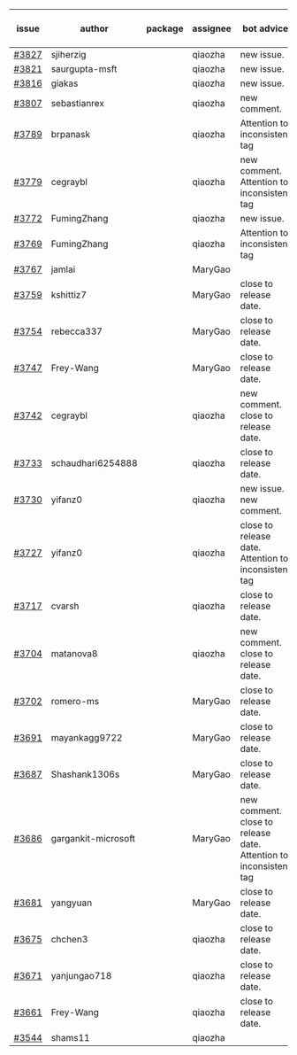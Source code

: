 | issue | author | package | assignee | bot advice | created date of issue | target release date | date from target |
| ------ | ------ | ------ | ------ | ------ | ------ | ------ | :-----: |
| [#3827](https://github.com/Azure/sdk-release-request/issues/3827) | sjiherzig |  | qiaozha | new issue. | 02-17 | 03-24 |  |
| [#3821](https://github.com/Azure/sdk-release-request/issues/3821) | saurgupta-msft |  | qiaozha | new issue. | 02-16 | 03-24 |  |
| [#3816](https://github.com/Azure/sdk-release-request/issues/3816) | giakas |  | qiaozha | new issue. | 02-16 | 03-24 |  |
| [#3807](https://github.com/Azure/sdk-release-request/issues/3807) | sebastianrex |  | qiaozha | new comment. | 02-15 | 03-24 |  |
| [#3789](https://github.com/Azure/sdk-release-request/issues/3789) | brpanask |  | qiaozha | Attention to inconsistent tag | 02-14 | 03-24 |  |
| [#3779](https://github.com/Azure/sdk-release-request/issues/3779) | cegraybl |  | qiaozha | new comment. Attention to inconsistent tag | 02-13 | 03-24 |  |
| [#3772](https://github.com/Azure/sdk-release-request/issues/3772) | FumingZhang |  | qiaozha | new issue. | 02-13 | 03-24 |  |
| [#3769](https://github.com/Azure/sdk-release-request/issues/3769) | FumingZhang |  | qiaozha | Attention to inconsistent tag | 02-13 | 03-24 |  |
| [#3767](https://github.com/Azure/sdk-release-request/issues/3767) | jamlai |  | MaryGao |  | 02-10 | 03-24 |  |
| [#3759](https://github.com/Azure/sdk-release-request/issues/3759) | kshittiz7 |  | MaryGao | close to release date.  | 02-09 | 02-24 | 2 |
| [#3754](https://github.com/Azure/sdk-release-request/issues/3754) | rebecca337 |  | MaryGao | close to release date.  | 02-09 | 02-24 | 2 |
| [#3747](https://github.com/Azure/sdk-release-request/issues/3747) | Frey-Wang |  | MaryGao | close to release date.  | 02-08 | 02-24 | 2 |
| [#3742](https://github.com/Azure/sdk-release-request/issues/3742) | cegraybl |  | qiaozha | new comment. close to release date.  | 02-02 | 02-24 | 2 |
| [#3733](https://github.com/Azure/sdk-release-request/issues/3733) | schaudhari6254888 |  | qiaozha | close to release date.  | 02-01 | 02-24 | 2 |
| [#3730](https://github.com/Azure/sdk-release-request/issues/3730) | yifanz0 |  | qiaozha | new issue. new comment. | 02-01 | 03-07 |  |
| [#3727](https://github.com/Azure/sdk-release-request/issues/3727) | yifanz0 |  | qiaozha | close to release date.  Attention to inconsistent tag | 02-01 | 02-24 | 2 |
| [#3717](https://github.com/Azure/sdk-release-request/issues/3717) | cvarsh |  | qiaozha | close to release date.  | 02-01 | 02-24 | 2 |
| [#3704](https://github.com/Azure/sdk-release-request/issues/3704) | matanova8 |  | qiaozha | new comment. close to release date.  | 01-29 | 02-24 | 2 |
| [#3702](https://github.com/Azure/sdk-release-request/issues/3702) | romero-ms |  | MaryGao | close to release date.  | 01-24 | 02-24 | 2 |
| [#3691](https://github.com/Azure/sdk-release-request/issues/3691) | mayankagg9722 |  | MaryGao | close to release date.  | 01-24 | 02-24 | 2 |
| [#3687](https://github.com/Azure/sdk-release-request/issues/3687) | Shashank1306s |  | MaryGao | close to release date.  | 01-24 | 02-24 | 2 |
| [#3686](https://github.com/Azure/sdk-release-request/issues/3686) | gargankit-microsoft |  | MaryGao | new comment. close to release date.  Attention to inconsistent tag | 01-23 | 02-24 | 2 |
| [#3681](https://github.com/Azure/sdk-release-request/issues/3681) | yangyuan |  | MaryGao | close to release date.  | 01-22 | 02-24 | 2 |
| [#3675](https://github.com/Azure/sdk-release-request/issues/3675) | chchen3 |  | qiaozha | close to release date.  | 01-19 | 02-24 | 2 |
| [#3671](https://github.com/Azure/sdk-release-request/issues/3671) | yanjungao718 |  | qiaozha | close to release date.  | 01-18 | 02-24 | 2 |
| [#3661](https://github.com/Azure/sdk-release-request/issues/3661) | Frey-Wang |  | qiaozha | close to release date.  | 01-16 | 02-24 | 2 |
| [#3544](https://github.com/Azure/sdk-release-request/issues/3544) | shams11 |  | qiaozha |  | 12-07 | 12-23 |  |
